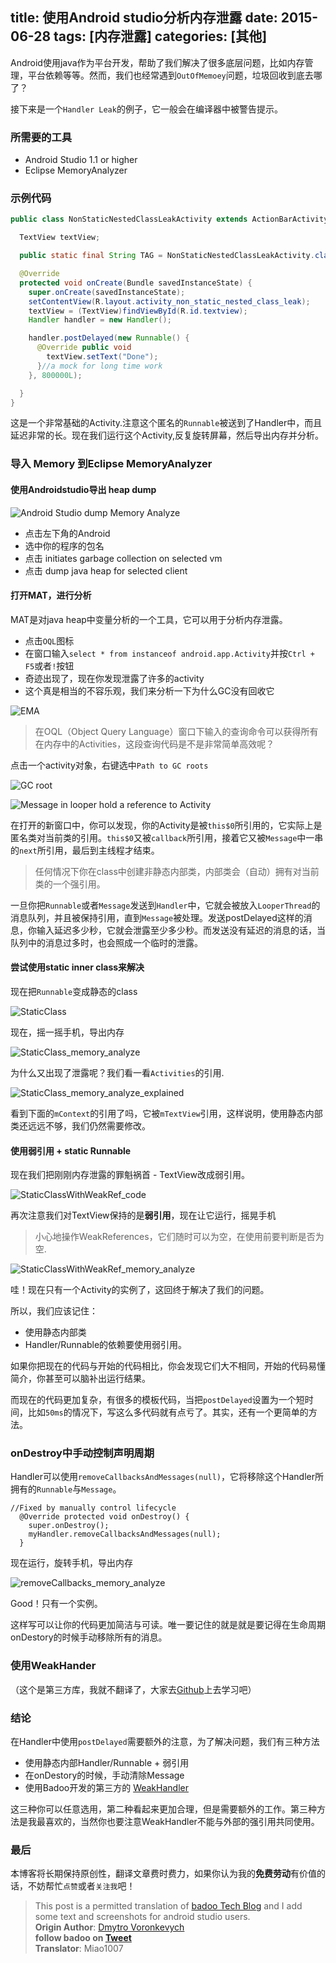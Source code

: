 title: 使用Android studio分析内存泄露 
date: 2015-06-28
tags: [内存泄露]
categories: [其他]
---

Android使用java作为平台开发，帮助了我们解决了很多底层问题，比如内存管理，平台依赖等等。然而，我们也经常遇到`OutOfMemoey`问题，垃圾回收到底去哪了？
<!--more-->
接下来是一个`Handler Leak`的例子，它一般会在编译器中被警告提示。

### 所需要的工具

*   Android Studio 1.1 or higher
*   Eclipse MemoryAnalyzer

### 示例代码

```java
public class NonStaticNestedClassLeakActivity extends ActionBarActivity {

  TextView textView;

  public static final String TAG = NonStaticNestedClassLeakActivity.class.getSimpleName();

  @Override
  protected void onCreate(Bundle savedInstanceState) {
    super.onCreate(savedInstanceState);
    setContentView(R.layout.activity_non_static_nested_class_leak);
    textView = (TextView)findViewById(R.id.textview);
    Handler handler = new Handler();

    handler.postDelayed(new Runnable() {
      @Override public void 
        textView.setText("Done");
      }//a mock for long time work
    }, 800000L);

  }
}
```

这是一个非常基础的Activity.注意这个匿名的`Runnable`被送到了Handler中，而且延迟非常的长。现在我们运行这个Activity,反复旋转屏幕，然后导出内存并分析。

### 导入 Memory 到Eclipse MemoryAnalyzer

#### 使用Androidstudio导出 heap dump

![Android Studio dump Memory Analyze](http://upload-images.jianshu.io/upload_images/98641-56b9fde4965b0a22.png?imageView2/2/w/1240/q/100)  

*   点击左下角的Android
*   选中你的程序的包名
*   点击 initiates garbage collection on selected vm
*   点击 dump java heap for selected client

#### 打开MAT，进行分析

MAT是对java heap中变量分析的一个工具，它可以用于分析内存泄露。

*   点击`OQL`图标
*   在窗口输入`select * from instanceof android.app.Activity`并按`Ctrl + F5`或者`!`按钮
*   奇迹出现了，现在你发现泄露了许多的activity
*   这个真是相当的不容乐观，我们来分析一下为什么GC没有回收它

![EMA](http://upload-images.jianshu.io/upload_images/98641-5bdf6f3320b3be57.png?imageView2/2/w/1240/q/100)  


> 在OQL（Object Query Language）窗口下输入的查询命令可以获得所有在内存中的Activities，这段查询代码是不是非常简单高效呢？

点击一个activity对象，右键选中`Path to GC roots`

![GC root](http://upload-images.jianshu.io/upload_images/98641-15b85219d213fc76.png?imageView2/2/w/1240/q/100)  

![Message in looper hold a reference to Activity](http://upload-images.jianshu.io/upload_images/98641-f061475dc9b7aad6.png?imageView2/2/w/1240/q/100)  


在打开的新窗口中，你可以发现，你的Activity是被`this$0`所引用的，它实际上是匿名类对当前类的引用。`this$0`又被`callback`所引用，接着它又被`Message`中一串的`next`所引用，最后到主线程才结束。

> 任何情况下你在class中创建非静态内部类，内部类会（自动）拥有对当前类的一个强引用。

一旦你把`Runnable`或者`Message`发送到`Handler`中，它就会被放入`LooperThread`的消息队列，并且被保持引用，直到`Message`被处理。发送postDelayed这样的消息，你输入延迟多少秒，它就会泄露至少多少秒。而发送没有延迟的消息的话，当队列中的消息过多时，也会照成一个临时的泄露。

#### 尝试使用static inner class来解决

现在把`Runnable`变成静态的class

![StaticClass](http://upload-images.jianshu.io/upload_images/98641-3ade66cfdcbe579f.png?imageView2/2/w/1240/q/100)  

现在，摇一摇手机，导出内存

![StaticClass_memory_analyze](http://upload-images.jianshu.io/upload_images/98641-64aca564b14181a2.png?imageView2/2/w/1240/q/100)  


为什么又出现了泄露呢？我们看一看`Activities`的引用.

![StaticClass_memory_analyze_explained](http://upload-images.jianshu.io/upload_images/98641-75627c00a4afe269.png?imageView2/2/w/1240/q/100)  


看到下面的`mContext`的引用了吗，它被`mTextView`引用，这样说明，使用静态内部类还远远不够，我们仍然需要修改。

#### 使用弱引用 + static Runnable

现在我们把刚刚内存泄露的罪魁祸首 - TextView改成弱引用。

![StaticClassWithWeakRef_code](http://upload-images.jianshu.io/upload_images/98641-123083d4deb8bc3f.png?imageView2/2/w/1240/q/100)  


再次注意我们对TextView保持的是**弱引用**，现在让它运行，摇晃手机

> 小心地操作WeakReferences，它们随时可以为空，在使用前要判断是否为空.

![StaticClassWithWeakRef_memory_analyze](http://upload-images.jianshu.io/upload_images/98641-8ba97b98f57bef50.png?imageView2/2/w/1240/q/100)  

哇！现在只有一个Activity的实例了，这回终于解决了我们的问题。

所以，我们应该记住：

*   使用静态内部类
*   Handler/Runnable的依赖要使用弱引用。

如果你把现在的代码与开始的代码相比，你会发现它们大不相同，开始的代码易懂简介，你甚至可以脑补出运行结果。

而现在的代码更加复杂，有很多的模板代码，当把`postDelayed`设置为一个短时间，比如`50ms`的情况下，写这么多代码就有点亏了。其实，还有一个更简单的方法。

### onDestroy中手动控制声明周期

Handler可以使用`removeCallbacksAndMessages(null)`，它将移除这个Handler所拥有的`Runnable`与`Message`。

    //Fixed by manually control lifecycle
      @Override protected void onDestroy() {
        super.onDestroy();
        myHandler.removeCallbacksAndMessages(null);
      }

现在运行，旋转手机，导出内存

![removeCallbacks_memory_analyze](http://upload-images.jianshu.io/upload_images/98641-1ae8a9f10acc9d1f.png?imageView2/2/w/1240/q/100)  

Good！只有一个实例。

这样写可以让你的代码更加简洁与可读。唯一要记住的就是就是要记得在生命周期onDestory的时候手动移除所有的消息。

### 使用WeakHander

（这个是第三方库，我就不翻译了，大家去[Github](https://github.com/badoo/android-weak-handler)上去学习吧）

### 结论

在Handler中使用`postDelayed`需要额外的注意，为了解决问题，我们有三种方法

*   使用静态内部Handler/Runnable + 弱引用
*   在onDestory的时候，手动清除Message
*   使用Badoo开发的第三方的 [WeakHandler](https://github.com/badoo/android-weak-handler)

这三种你可以任意选用，第二种看起来更加合理，但是需要额外的工作。第三种方法是我最喜欢的，当然你也要注意WeakHandler不能与外部的强引用共同使用。

### 最后

本博客将长期保持原创性，翻译文章费时费力，如果你认为我的**免费劳动**有价值的话，不妨帮忙`点赞`或者`关注我`吧！

> This post is a permitted translation of [badoo Tech Blog](https://techblog.badoo.com/blog/2014/08/28/android-handler-memory-leaks/) and I add some text and screenshots for android studio users.  
> **Origin Author**: [Dmytro Voronkevych](https://techblog.badoo.com/authors/dmytro-voronkevych/)  
> **follow badoo on [Tweet](https://twitter.com/badootech)**   
> **Translator**: Miao1007
